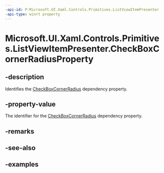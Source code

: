 ```yaml
---
-api-id: P:Microsoft.UI.Xaml.Controls.Primitives.ListViewItemPresenter.CheckBoxCornerRadiusProperty
-api-type: winrt property
---
```


# Microsoft.UI.Xaml.Controls.Primitives.ListViewItemPresenter.CheckBoxCornerRadiusProperty

<!--
public static Microsoft.UI.Xaml.DependencyProperty CheckBoxCornerRadiusProperty { get; }
-->


## -description

Identifies the [CheckBoxCornerRadius](listviewitempresenter_checkboxcornerradius.md) dependency property.

## -property-value

The identifier for the [CheckBoxCornerRadius](listviewitempresenter_checkboxcornerradius.md) dependency property.

## -remarks

## -see-also

## -examples


